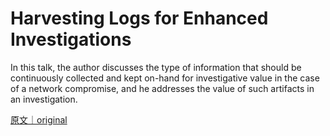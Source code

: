 
# Harvesting Logs for Enhanced Investigations

In this talk, the author discusses the type of information that should be continuously collected and kept on-hand for investigative value in the case of a network compromise, and he addresses the value of such artifacts in an investigation.

[原文｜original](https://insights.sei.cmu.edu/library/harvesting-logs-for-enhanced-investigations/)
        